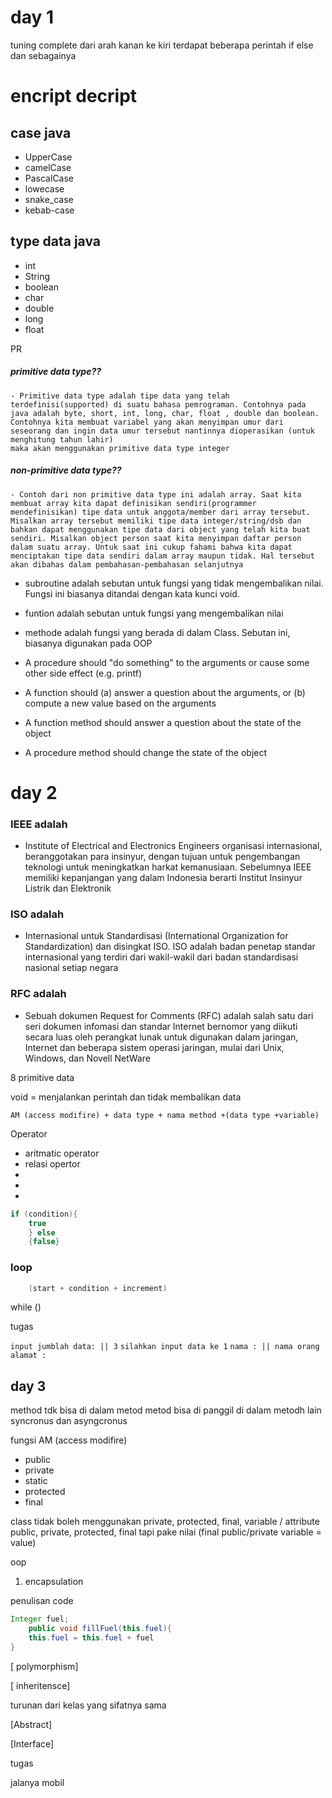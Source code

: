 # day 1
tuning complete dari arah kanan ke kiri terdapat beberapa perintah if else dan sebagainya

# encript decript

## case java
- UpperCase 
- camelCase
- PascalCase
- lowecase
- snake_case
- kebab-case


## type data java
- int
- String
- boolean
- char
- double
- long
- float

PR

##### primitive data type?? 
    - Primitive data type adalah tipe data yang telah terdefinisi(supported) di suatu bahasa pemrograman. Contohnya pada java adalah byte, short, int, long, char, float , double dan boolean. Contohnya kita membuat variabel yang akan menyimpan umur dari seseorang dan ingin data umur tersebut nantinnya dioperasikan (untuk menghitung tahun lahir) 
    maka akan menggunakan primitive data type integer

##### non-primitive data type??
    - Contoh dari non primitive data type ini adalah array. Saat kita membuat array kita dapat definisikan sendiri(programmer mendefinisikan) tipe data untuk anggota/member dari array tersebut. Misalkan array tersebut memiliki tipe data integer/string/dsb dan bahkan dapat menggunakan tipe data dari object yang telah kita buat sendiri. Misalkan object person saat kita menyimpan daftar person dalam suatu array. Untuk saat ini cukup fahami bahwa kita dapat menciptakan tipe data sendiri dalam array maupun tidak. Hal tersebut akan dibahas dalam pembahasan-pembahasan selanjutnya

- subroutine 
    adalah sebutan untuk fungsi yang tidak mengembalikan nilai. Fungsi ini biasanya ditandai dengan kata kunci void.
- funtion
    adalah sebutan untuk fungsi yang mengembalikan nilai
- methode
    adalah fungsi yang berada di dalam Class. Sebutan ini, biasanya digunakan pada OOP
    
- A procedure should "do something" to the arguments or cause some other side effect (e.g. printf)
- A function should (a) answer a question about the arguments, or (b) compute a new value based on the arguments
- A function method should answer a question about the state of the object
- A procedure method should change the state of the object

# day 2
### IEEE adalah 

- Institute of Electrical and Electronics Engineers 
  organisasi internasional, beranggotakan para insinyur, dengan tujuan untuk pengembangan teknologi untuk meningkatkan harkat kemanusiaan. Sebelumnya IEEE memiliki kepanjangan yang dalam Indonesia berarti Institut Insinyur Listrik dan Elektronik

### ISO adalah

- Internasional untuk Standardisasi 
  (International Organization for Standardization) dan disingkat ISO. ISO adalah badan penetap standar internasional yang terdiri dari wakil-wakil dari badan standardisasi nasional setiap negara

### RFC adalah

- Sebuah dokumen Request for Comments (RFC) 
  adalah salah satu dari seri dokumen infomasi dan standar Internet bernomor yang diikuti secara luas oleh perangkat lunak untuk digunakan dalam jaringan, Internet dan beberapa sistem operasi jaringan, mulai dari Unix, Windows, dan Novell NetWare

8 primitive data 

void = menjalankan perintah dan tidak membalikan data

```data
AM (access modifire) + data type + nama method +(data type +variable)
```

Operator
- aritmatic operator
- relasi opertor
- 
- 
- 


``` java
if (condition){
    true
    } else
    {false}
```
### loop

```java
    (start + condition + increment) 
```


while ()


 tugas

 `input jumblah data: || 3`
 `silahkan input data ke 1`
 `nama : || nama orang`
 `alamat :`


## day 3

method tdk bisa di dalam metod
metod bisa di panggil di dalam metodh lain
syncronus dan asyngcronus


fungsi AM (access modifire) 

- public 
- private
- static
- protected
- final

class tidak boleh menggunakan private, protected, final, 
variable / attribute public, private, protected, final tapi pake nilai (final public/private variable = value)

oop

1. encapsulation

penulisan code

```java
Integer fuel;
    public void fillFuel(this.fuel){
    this.fuel = this.fuel + fuel
}
```


[ polymorphism]


[ inheritensce]

turunan dari kelas yang sifatnya sama 

[Abstract]

[Interface]
 
 tugas
 
 jalanya mobil